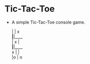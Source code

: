 # Tic-Tac-Toe



- A simple Tic-Tac-Toe console game.


    |    |  x   
____|____|____    
    |  x |     
____|____|____     
  x |    |     
    |o   | o       
